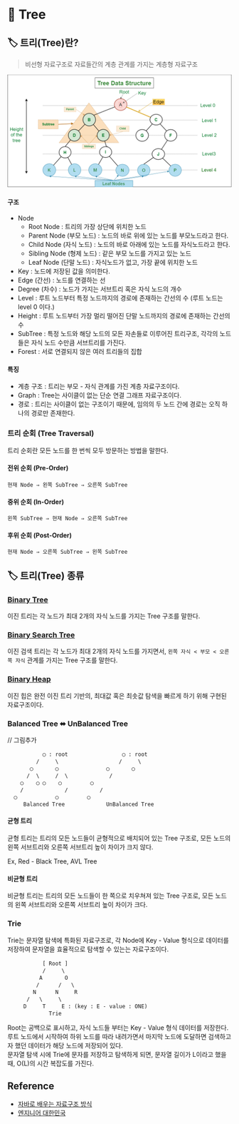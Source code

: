 # 📑 Tree

## 🏷️ 트리(Tree)란?
> 비선형 자료구조로 자료들간의 계층 관계를 가지는 계층형 자료구조

<img src = "../../IMG/CS/DS/Treedatastructure.png" alt = "https://www.geeksforgeeks.org/introduction-to-tree-data-structure-and-algorithm-tutorials/" width = "600">

#### 구조
- Node
  - Root Node : 트리의 가장 상단에 위치한 노드
  - Parent Node (부모 노드) : 노드의 바로 위에 있는 노드를 부모노드라고 한다.
  - Child Node (자식 노드) : 노드의 바로 아래에 있는 노드를 자식노드라고 한다.
  - Sibling Node (형제 노드) : 같은 부모 노드를 가지고 있는 노드
  - Leaf Node (단말 노드) : 자식노드가 없고, 가장 끝에 위치한 노드
- Key : 노드에 저장된 값을 의미한다. 
- Edge (간선) : 노드를 연결하는 선
- Degree (차수) : 노드가 가지는 서브트리 혹은 자식 노드의 개수
- Level : 루트 노드부터 특정 노드까지의 경로에 존재하는 간선의 수 (루트 노드는 level 0 이다.)
- Height : 루트 노드부터 가장 멀리 떨어진 단말 노드까지의 경로에 존재하는 간선의 수
- SubTree : 특정 노드와 해당 노드의 모든 자손들로 이루어진 트리구조, 각각의 노드들은 자식 노드 수만큼 서브트리를 가진다.
- Forest : 서로 연결되지 않은 여러 트리들의 집합

#### 특징
- 계층 구조 : 트리는 부모 - 자식 관계를 가진 계층 자료구조이다. 
- Graph : Tree는 사이클이 없는 단순 연결 그래프 자료구조이다.
- 경로 : 트리는 사이클이 없는 구조이기 때문에, 임의의 두 노드 간에 경로는 오직 하나의 경로만 존재한다.

### 트리 순회 (Tree Traversal)
트리 순회란 모든 노드를 한 번씩 모두 방문하는 방법을 말한다.

#### 전위 순회 (Pre-Order)

    현재 Node ⇒ 왼쪽 SubTree ⇒ 오른쪽 SubTree

#### 중위 순회 (In-Order)

    왼쪽 SubTree ⇒ 현재 Node ⇒ 오른쪽 SubTree


#### 후위 순회 (Post-Order)

    현재 Node ⇒ 오른쪽 SubTree ⇒ 왼쪽 SubTree


## 🏷️ 트리(Tree) 종류

### [Binary Tree](Binary_Tree.md) 
이진 트리는 각 노드가 최대 2개의 자식 노드를 가지는 Tree 구조를 말한다.

### [Binary Search Tree](Binary_Search_Tree.md) 
이진 검색 트리는 각 노드가 최대 2개의 자식 노드를 가지면서, `왼쪽 자식 < 부모 < 오른쪽 자식` 관계를 가지는 Tree 구조를 말한다.

### [Binary Heap](Heap.md)
이진 힙은 완전 이진 트리 기반의, 최대값 혹은 최솟값 탐색을 빠르게 하기 위해 구현된 자료구조이다.

### Balanced Tree ⬌ UnBalanced Tree

// 그림추가

               ◯ : root                 ◯ : root
             /     \                   /     \
           ◯       ◯               ◯       ◯
          /  \     /  \             /       
        ◯    ◯ ◯    ◯         ◯     
        /             /          /              
      ◯            ◯         ◯            
         Balanced Tree             UnBalanced Tree

#### 균형 트리
균형 트리는 트리의 모든 노드들이 균형적으로 배치되어 있는 Tree 구조로, 모든 노드의 왼쪽 서브트리와 오른쪽 서브트리 높이 차이가 크지 않다.

Ex, Red - Black Tree, AVL Tree

#### 비균형 트리
비균형 트리는 트리의 모든 노드들이 한 쪽으로 치우쳐져 있는 Tree 구조로, 모든 노드의 왼쪽 서브트리와 오른쪽 서브트리 높이 차이가 크다. 

### Trie
Trie는 문자열 탐색에 특화된 자료구조로, 각 Node에 Key - Value 형식으로 데이터를 저장하여 문자열을 효율적으로 탐색할 수 있는는 자료구조이다.

               [ Root ] 
               /     \                
              A       O             
             /      /   \           
            N      N     R 
          /   \     \                
         D     T     E : (key : E - value : ONE)
                 Trie     

Root는 공백으로 표시하고, 자식 노드들 부터는 Key - Value 형식 데이터를 저장한다. 루트 노드에서 시작하여 하위 노드를 따라 내려가면서 마지막 노드에 도달하면 검색하고자 했던 데이터가 해당 노드에 저장되어 있다.  
문자열 탐색 시에 Trie에 문자를 저장하고 탐색하게 되면, 문자열 길이가 L이라고 했을 때, O(L)의 시간 복잡도를 가진다.


## Reference

- [자바로 배우는 자료구조 방식](https://product.kyobobook.co.kr/detail/S000001636199)
- [엔지니어 대한민국](https://www.youtube.com/@eleanorlim)